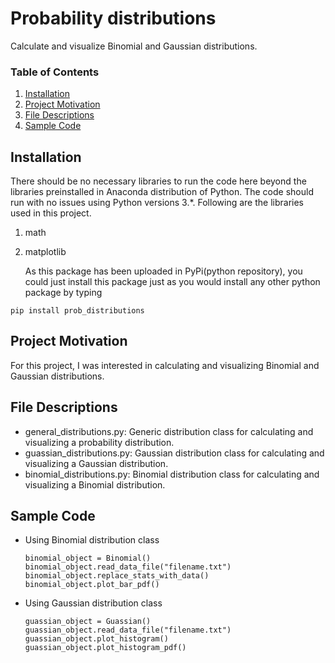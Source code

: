 # Probability distributions
Calculate and visualize Binomial and Gaussian distributions.

### Table of Contents

1. [Installation](#installation)
2. [Project Motivation](#motivation)
3. [File Descriptions](#files)
4. [Sample Code](#sample)


## Installation <a name="installation"></a>

There should be no necessary libraries to run the code here beyond the libraries preinstalled in Anaconda distribution of Python.  The code should run with no issues using Python versions 3.*. Following are the libraries used in this project.

1. math
2. matplotlib

    As this package has been uploaded in PyPi(python repository), you could just install this package just as you would 
install any other python package by typing 

 ```
 pip install prob_distributions
 ```

## Project Motivation<a name="motivation"></a>

For this project, I was interested in calculating and visualizing Binomial and Gaussian distributions.

## File Descriptions <a name="files"></a>

* general_distributions.py: Generic distribution class for calculating and visualizing a probability distribution.
* guassian_distributions.py: Gaussian distribution class for calculating and visualizing a Gaussian distribution.
* binomial_distributions.py: Binomial distribution class for calculating and visualizing a Binomial distribution.


## Sample Code<a name="sample"></a>

* Using Binomial distribution class

    ```
    binomial_object = Binomial()
    binomial_object.read_data_file("filename.txt")
    binomial_object.replace_stats_with_data()
    binomial_object.plot_bar_pdf()
    ```

* Using Gaussian distribution class

    ```
    guassian_object = Guassian()
    guassian_object.read_data_file("filename.txt")
    guassian_object.plot_histogram()
    guassian_object.plot_histogram_pdf()
    ```
